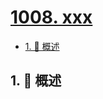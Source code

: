 # [1008. xxx](https://github.com/Tdahuyou/TNotes.leetcode/tree/main/notes/1008.%20xxx)

<!-- region:toc -->

- [1. 📝 概述](#1--概述)

<!-- endregion:toc -->

## 1. 📝 概述
